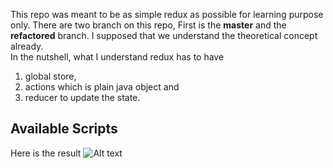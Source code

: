 This repo was meant to be as simple redux as possible for learning purpose only. There are two branch on this repo, First is the **master** and the **refactored** branch. I supposed that we understand the theoretical concept already.<br/>
In the nutshell, what I understand redux has to have <br/>
1. global store, 
2. actions which is plain java object and 
3. reducer to update the state.<br/>

## Available Scripts

Here is the result
![Alt text](https://github.com/remote-software-dev/basic-redux/blob/master/public/result.PNG)
